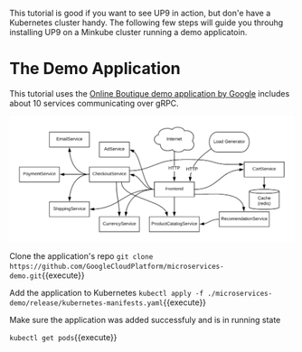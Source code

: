 This tutorial is good if you want to see UP9 in action, but don'e have a Kubernetes cluster handy. The following few steps will guide you throuhg installing UP9 on a Minkube cluster running a demo applicatoin.

# The Demo Application

This tutorial uses the [Online Boutique demo application by Google](https://github.com/GoogleCloudPlatform/microservices-demo) includes about 10 services communicating over gRPC.

![app-architecture](./assets/architecture-diagram.png)

Clone the application's repo
`git clone https://github.com/GoogleCloudPlatform/microservices-demo.git`{{execute}}

Add the application to Kubernetes
`kubectl apply -f ./microservices-demo/release/kubernetes-manifests.yaml`{{execute}}

Make sure the application was added successfuly and is in running state 

`kubectl get pods`{{execute}}
